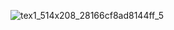 ![tex1_514x208_28166cf8ad8144ff_5](https://github.com/user-attachments/assets/68b68761-55c5-45dc-9674-e041e8d0cf72)
